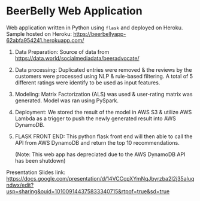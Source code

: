 # BeerBelly Web Application

Web application written in Python using `flask` and deployed on Heroku. 
Sample hosted on Heroku:
https://beerbellyapp-62abfa954241.herokuapp.com/

1. Data Preparation: Source of data from https://data.world/socialmediadata/beeradvocate/
   
2. Data processing: Duplicated entries were removed & the reviews by the customers were processed using NLP & rule-based filtering. A total of 5 different ratings were identify to be used as input features. 

3. Modeling: Matrix Factorization (ALS) was used & user-rating matrix was generated. Model was ran using PySpark.
   
4. Deployment: We stored the result of the model in AWS S3 & utilize AWS Lambda as a trigger to push the newly generated result into AWS DynamoDB.

5. FLASK FRONT END: This python flask front end will then able to call the API from AWS DynamoDB and return the top 10 recommendations.

   (Note: This web app has depreciated due to the AWS DynamoDB API has been shutdown)

Presentation Slides link: https://docs.google.com/presentation/d/14VCCcpXYmNqJbyrzba2I2j35aluqndwx/edit?usp=sharing&ouid=101009144375833340715&rtpof=true&sd=true
